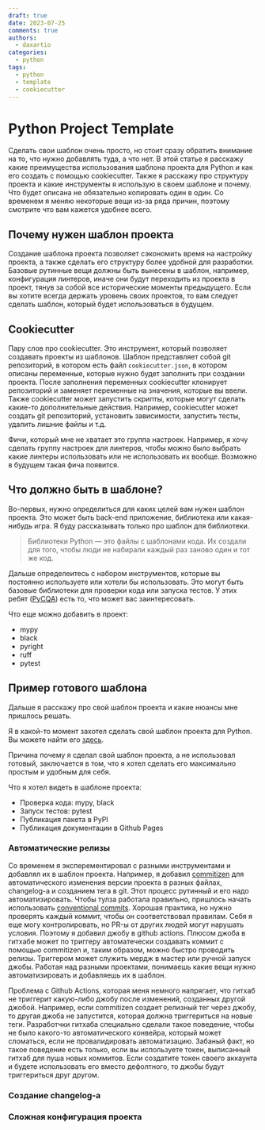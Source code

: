 ```yaml
---
draft: true
date: 2023-07-25
comments: true
authors:
  - daxartio
categories:
  - python
tags:
  - python
  - template
  - cookiecutter
---
```


# Python Project Template

Сделать свои шаблон очень просто, но стоит сразу обратить внимание на то, что нужно добавлять туда, а что нет. В этой статье я расскажу какие преимущества использования шаблона проекта для Python и как его создать с помощью cookiecutter. Также я расскажу про структуру проекта и какие инструменты я использую в своем шаблоне и почему. Что будет описана не обязательно копировать один в один. Со временем я меняю некоторые вещи из-за ряда причин, поэтому смотрите что вам кажется удобнее всего.

<!-- more -->

## Почему нужен шаблон проекта

Создание шаблона проекта позволяет сэкономить время на настройку проекта, а также сделать его структуру более удобной для разработки. Базовые рутинные вещи должны быть вынесены в шаблон, например, конфигурация линтеров, иначе они будут переходить из проекта в проект, тянув за собой все исторические моменты предыдущего. Если вы хотите всегда держать уровень своих проектов, то вам следует сделать шаблон, который будет использоваться в будущем.

## Cookiecutter

Пару слов про cookiecutter. Это инструмент, который позволяет создавать проекты из шаблонов. Шаблон представляет собой git репозиторий, в котором есть файл `cookiecutter.json`, в котором описаны переменные, которые нужно будет заполнить при создании проекта. После заполнения переменных cookiecutter клонирует репозиторий и заменяет переменные на значения, которые вы ввели. Также cookiecutter может запустить скрипты, которые могут сделать какие-то дополнительные действия. Например, cookiecutter может создать git репозиторий, установить зависимости, запустить тесты, удалить лишние файлы и т.д.

Фичи, который мне не хватает это группа настроек. Например, я хочу сделать группу настроек для линтеров, чтобы можно было выбрать какие линтеры использовать или не использовать их вообще. Возможно в будущем такая фича появится.

## Что должно быть в шаблоне?

Во-первых, нужно определиться для каких целей вам нужен шаблон проекта. Это может быть back-end приложение, библиотека или какая-нибудь игра. Я буду рассказывать только про шаблон для библиотеки.

> Библиотеки Python — это файлы с шаблонами кода. Их создали для того, чтобы люди не набирали каждый раз заново один и тот же код.

Дальше определеитесь с набором инструментов, которые вы постоянно используете или хотели бы использовать. Это могут быть базовые библиотеки для проверки кода или запуска тестов. У этих ребят ([PyCQA](https://github.com/PyCQA)) есть то, что может вас заинтересовать.

Что еще можно добавить в проект:

- mypy
- black
- pyright
- ruff
- pytest

## Пример готового шаблона

Дальше я расскажу про свой шаблон проекта и какие нюансы мне пришлось решать.

Я в какой-то момент захотел сделать свой шаблон проекта для Python. Вы можете найти его [здесь](https://github.com/daxartio/python-project-template).

Причина почему я сделал свой шаблон проекта, а не использовал готовый, заключается в том, что я хотел сделать его максимально простым и удобным для себя.

Что я хотел видеть в шаблоне проекта:

- Проверка кода: mypy, black
- Запуск тестов: pytest
- Публикация пакета в PyPI
- Публикация документации в Github Pages

### Автоматические релизы

Со временем я эксперементировал с разными инструментами и добавлял их в шаблон проекта. Например, я добавил [commitizen](https://github.com/commitizen-tools/commitizen) для автоматического изменения версии проекта в разных файлах, changelog-а и созданием тега в git. Этот процесс рутинный и его надо автоматизировать. Чтобы тулза работала правильно, пришлось начать использовать [conventional commits](https://www.conventionalcommits.org/en/v1.0.0/). Хорошая практика, но нужно проверять каждый коммит, чтобы он соответствовал правилам. Себя я еще могу контролировать, но PR-ы от других людей могут нарушать условия. Поэтому я добавил джобу в github actions. Плюсом джоба в гитхабе может по триггеру автоматечески создавать коммит с помощью commitizen и, таким образом, можно быстро проводить релизы. Триггером может служить мердж в мастер или ручной запуск джобы. Работая над разными проектами, понимаешь какие вещи нужно автоматизировать и добавляешь их в шаблон.

Проблема с Github Actions, которая меня немного напрягает, что гитхаб не триггерит какую-либо джобу после изменений, созданных другой джобой. Например, если commitizen создает релизный тег через джобу, то другая джоба не запустится, которая должна триггериться на новые теги. Разработчки гитхаба специально сделали такое поведение, чтобы не было какого-то автоматического конвейра, который может сломаться, если не провалидировать автоматизацию. Забаный факт, но такое поведение есть только, если вы используете токен, выписанный гитхаб для пуша новых коммитов. Если создатите токен своего аккаунта и будете использовать его вместо дефолтного, то джобы будут триггериться друг другом.

### Cоздание changelog-а

### Сложная конфигурация проекта

